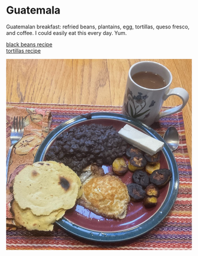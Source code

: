 # Guatemala

Guatemalan breakfast: refried beans, plantains, egg, tortillas, queso
fresco, and coffee. I could easily eat this every day. Yum.

[black beans recipe](https://www.recipezazz.com/recipe/guatemalan-refried-black-beans-14579)<br>
[tortillas recipe](https://blog.unbound.org/2013/03/how-to-make-guatemalan-tortillas-recipe/)

![breakfast](images/guatemala.jpeg)

